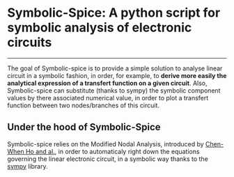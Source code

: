 # Symbolic-Spice: A python script for symbolic analysis of electronic circuits
---

The goal of Symbolic-spice is to provide a simple solution to analyse linear circuit in a symbolic fashion, in order, for example, to **derive more easily the analytical expression of a transfert function on a given circuit**. Also, Symbolic-spice can substitute (thanks to sympy) the symbolic component values by there associated numerical value, in order to plot a transfert function between two nodes/branches of this circuit.

## Under the hood of Symbolic-Spice

Symbolic-spice relies on the Modified Nodal Analysis, introduced by [Chen-When Ho and al.](https://cseweb.ucsd.edu/classes/fa04/cse245/Reading/MNA.pdf), in order to automaticaly right down the equations governing the linear electronic circuit, in a symbolic way thanks to the [sympy](https://github.com/sympy/sympy) library.
